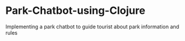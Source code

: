 # Park-Chatbot-using-Clojure
Implementing a park chatbot to guide tourist about park information and rules
